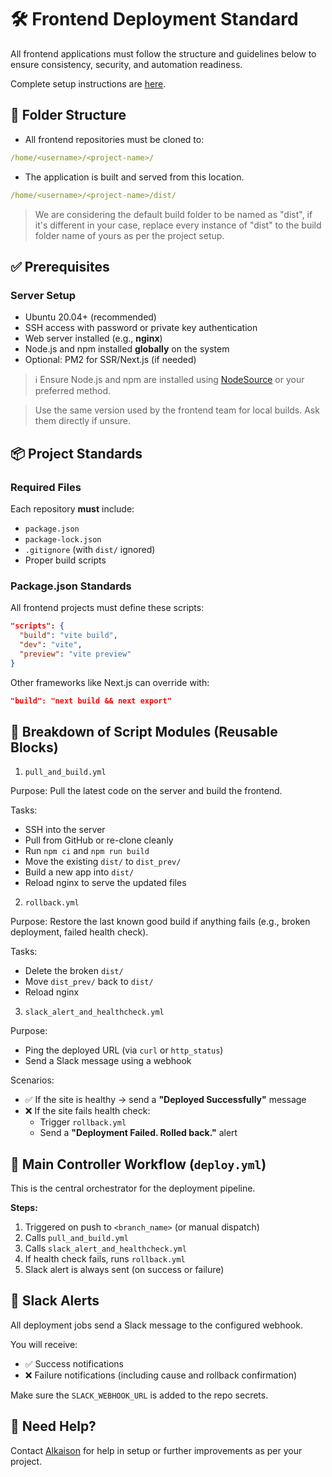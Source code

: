 # 🛠️ Frontend Deployment Standard

All frontend applications must follow the structure and guidelines below to ensure consistency, security, and automation readiness.

Complete setup instructions are [here](./SETUP.md "Setup File").

## 📁 Folder Structure

- All frontend repositories must be cloned to:

```yaml
/home/<username>/<project-name>/
```

- The application is built and served from this location.

```yaml
/home/<username>/<project-name>/dist/
```

> We are considering the default build folder to be named as "dist", if it's different in your case, replace every instance of "dist" to the build folder name of yours as per the project setup.

## ✅ Prerequisites

### Server Setup

- Ubuntu 20.04+ (recommended)
- SSH access with password or private key authentication
- Web server installed (e.g., **nginx**)
- Node.js and npm installed **globally** on the system
- Optional: PM2 for SSR/Next.js (if needed)

> ℹ️ Ensure Node.js and npm are installed using [NodeSource](https://github.com/nodesource/distributions) or your preferred method.

> Use the same version used by the frontend team for local builds. Ask them directly if unsure.

## 📦 Project Standards

### Required Files

Each repository **must** include:

- `package.json`
- `package-lock.json`
- `.gitignore` (with `dist/` ignored)
- Proper build scripts

### Package.json Standards

All frontend projects must define these scripts:

```json
"scripts": {
  "build": "vite build",
  "dev": "vite",
  "preview": "vite preview"
}
```

Other frameworks like Next.js can override with:

```json
"build": "next build && next export"
```

## 🔧 Breakdown of Script Modules (Reusable Blocks)

1. `pull_and_build.yml`

Purpose: Pull the latest code on the server and build the frontend.

Tasks:

- SSH into the server
- Pull from GitHub or re-clone cleanly
- Run `npm ci` and `npm run build`
- Move the existing `dist/` to `dist_prev/`
- Build a new app into `dist/`
- Reload nginx to serve the updated files

2. `rollback.yml`

Purpose: Restore the last known good build if anything fails (e.g., broken deployment, failed health check).

Tasks:

- Delete the broken `dist/`
- Move `dist_prev/` back to `dist/`
- Reload nginx

3. `slack_alert_and_healthcheck.yml`

Purpose:

- Ping the deployed URL (via `curl` or `http_status`)
- Send a Slack message using a webhook

Scenarios:

- ✅ If the site is healthy → send a **"Deployed Successfully"** message
- ❌ If the site fails health check:
  - Trigger `rollback.yml`
  - Send a **"Deployment Failed. Rolled back."** alert

## 🧩 Main Controller Workflow (`deploy.yml`)

This is the central orchestrator for the deployment pipeline.

**Steps:**

1. Triggered on push to `<branch_name>` (or manual dispatch)
1. Calls `pull_and_build.yml`
1. Calls `slack_alert_and_healthcheck.yml`
1. If health check fails, runs `rollback.yml`
1. Slack alert is always sent (on success or failure)

## 📡 Slack Alerts

All deployment jobs send a Slack message to the configured webhook.

You will receive:

- ✅ Success notifications
- ❌ Failure notifications (including cause and rollback confirmation)

Make sure the `SLACK_WEBHOOK_URL` is added to the repo secrets.

## 💬 Need Help?

Contact [Alkaison](https://github.com/Alkaison) for help in setup or further improvements as per your project.
